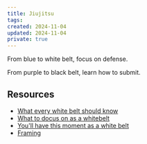 ```yaml
---
title: Jiujitsu
tags: 
created: 2024-11-04
updated: 2024-11-04
private: true
---
```

From blue to white belt, focus on defense.

From purple to black belt, learn how to submit.

## Resources

- [What every white belt should know](https://youtu.be/Jekd1ruohpw)
- [What to docus on as a whitebelt](https://youtu.be/khd9tFAyIyQ)
- [You'll have this moment as a white belt](https://youtu.be/9_oB5vvhQw8)
- [Framing](https://youtu.be/p08yADojkpY "Share link")